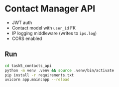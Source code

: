 # Contact Manager API

- JWT auth
- Contact model with `user_id` FK
- IP logging middleware (writes to `ips.log`)
- CORS enabled

## Run
```bash
cd task5_contacts_api
python -m venv .venv && source .venv/bin/activate
pip install -r requirements.txt
uvicorn app.main:app --reload
```
